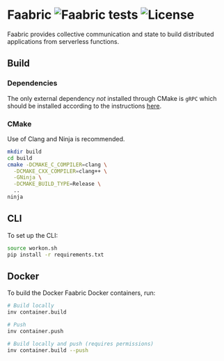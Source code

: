 # Faabric ![Faabric tests](https://github.com/faasm/faabric/workflows/Tests/badge.svg) ![License](https://img.shields.io/github/license/faasm/faabric.svg)

Faabric provides collective communication and state to build distributed 
applications from serverless functions. 

## Build

### Dependencies

The only external dependency _not_ installed through CMake is `gRPC` which
should be installed according to the instructions
[here](https://grpc.io/docs/languages/cpp/quickstart/).

### CMake

Use of Clang and Ninja is recommended.

```bash
mkdir build
cd build
cmake -DCMAKE_C_COMPILER=clang \
  -DCMAKE_CXX_COMPILER=clang++ \
  -GNinja \
  -DCMAKE_BUILD_TYPE=Release \
  ..
ninja
```

## CLI

To set up the CLI:

```bash
source workon.sh
pip install -r requirements.txt
```

## Docker

To build the Docker Faabric Docker containers, run:

```bash
# Build locally
inv container.build

# Push
inv container.push

# Build locally and push (requires permissions)
inv container.build --push
```

